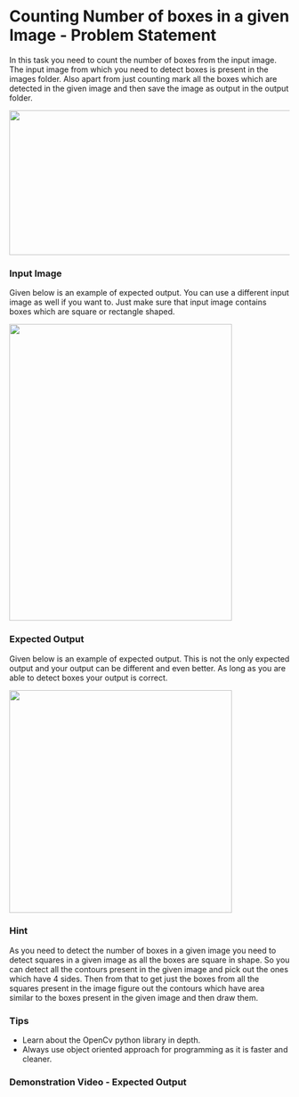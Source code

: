 # Counting Number of boxes in a given Image - Problem Statement
In this task you need to count the number of boxes from the input image. The input image from which you need to detect boxes is present in the 
images folder. Also apart from just counting mark all the boxes which are detected in the given image and then save the image as output in the
output folder.


<img align="center" width="600" height="260" src="https://github.com/varun7860/Artificial-Intelligence/blob/main/Image%20Processing/Count%20the%20Number%20of%20Boxes%20in%20an%20Image/Images/Basic%20Example.png">


### Input Image

Given below is an example of expected output. You can use a different input image as well if you want to. Just make sure that input image contains
boxes which are square or rectangle shaped.

<img align="center" width="400" height="533" src="https://github.com/varun7860/Artificial-Intelligence/blob/main/Image%20Processing/Count%20the%20Number%20of%20Boxes%20in%20an%20Image/Images/Boxes.jpg">


### Expected Output

Given below is an example of expected output. This is not the only expected output and your output can be different and even better. As long
as you are able to detect boxes your output is correct.

<img align="center" width="400" height="400" src="https://github.com/varun7860/Artificial-Intelligence/blob/main/Image%20Processing/Count%20the%20Number%20of%20Boxes%20in%20an%20Image/Output/output.jpg">

### Hint
As you need to detect the number of boxes in a given image you need to detect squares in a given image as all the boxes are square in shape. So
you can detect all the contours present in the given image and pick out the ones which have 4 sides. Then from that to get just the boxes from
all the squares present in the image figure out the contours which have area similar to the boxes present in the given image and then draw them.

### Tips
- Learn about the OpenCv python library in depth.
- Always use object oriented approach for programming as it is faster and cleaner.


### Demonstration Video - Expected Output
